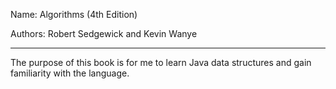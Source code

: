 Name: Algorithms (4th Edition)

Authors: Robert Sedgewick and Kevin Wanye

---

The purpose of this book is for me to learn Java data structures and gain familiarity with the language.